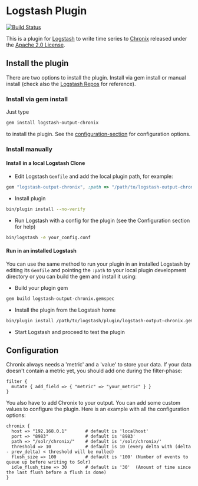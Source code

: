 # Logstash Plugin

[![Build Status](https://travis-ci.org/ChronixDB/chronix.logstash.svg?branch=master)](https://travis-ci.org/ChronixDB/chronix.logstash)

This is a plugin for [Logstash](https://github.com/elastic/logstash) to write time series to [Chronix](https://github.com/ChronixDB) released under the [Apache 2.0 License](LICENSE).

## Install the plugin

There are two options to install the plugin. Install via gem install or manual install (check also the [Logstash Repos](https://github.com/logstash-plugins/logstash-output-example#2-running-your-unpublished-plugin-in-logstash) for reference).

### Install via gem install
Just type 
```sh
gem install logstash-output-chronix
```
to install the plugin. See the [configuration-section](#configuration) for configuration options.

### Install manually

#### Install in a local Logstash Clone
- Edit Logstash `Gemfile` and add the local plugin path, for example:
```ruby
gem "logstash-output-chronix", :path => "/path/to/logstash-output-chronix"
```
- Install plugin
```sh
bin/plugin install --no-verify
```
- Run Logstash with a config for the plugin (see the Configuration section for help)
```sh
bin/logstash -e your_config.conf
```

#### Run in an installed Logstash

You can use the same method to run your plugin in an installed Logstash by editing its `Gemfile` and pointing the `:path` to your local plugin development directory or you can build the gem and install it using:

- Build your plugin gem
```sh
gem build logstash-output-chronix.gemspec
```
- Install the plugin from the Logstash home
```sh
bin/plugin install /path/to/logstash/plugin/logstash-output-chronix.gem
```
- Start Logstash and proceed to test the plugin


## Configuration

Chronix always needs a 'metric' and a 'value' to store your data.
If your data doesn't contain a metric yet, you should add one during the filter-phase:
```
filter {
  mutate { add_field => { "metric" => "your_metric" } }
}
```

You also have to add Chronix to your output. You can add some custom values to configure the plugin.
Here is an example with all the configuration options:
```
chronix {
  host => "192.168.0.1"       # default is 'localhost'
  port => "8983"              # default is '8983'
  path => "/solr/chronix/"    # default is '/solr/chronix/'
  threshold => 10             # default is 10 (every delta with (delta - prev_delta) < threshold will be nulled)
  flush_size => 100           # default is '100' (Number of events to queue up before writing to Solr)
  idle_flush_time => 30       # default is '30'  (Amount of time since the last flush before a flush is done)
}
```

